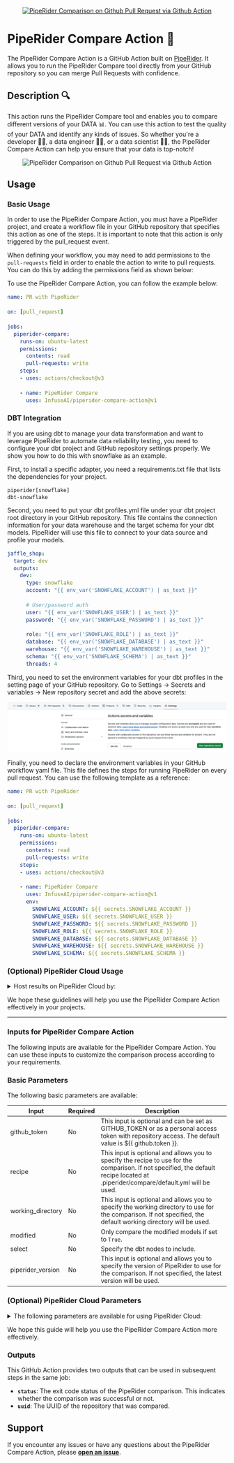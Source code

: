 <p align="center"><a href="https://github.com/InfuseAI/piperider" target="_blank"><img src="https://i.imgur.com/oWUjZT6.png" alt="PipeRider Comparison on Github Pull Request via Github Action" height="36px" /></a></p>

# **PipeRider Compare Action 🚀**

The PipeRider Compare Action is a GitHub Action built on [PipeRider](https://github.com/InfuseAI/piperider). It allows you to run the PipeRider Compare tool directly from your GitHub repository so you can merge Pull Requests with confidence.

## **Description 🔍**

This action runs the PipeRider Compare tool and enables you to compare different versions of your DATA 📊. You can use this action to test the quality of your DATA and identify any kinds of issues. So whether you're a developer 🧑‍💻, a data engineer 🧑‍🔧, or a data scientist 🧑‍🔬, the PipeRider Compare Action can help you ensure that your data is top-notch!

<p align="center">
  <img src="https://i.imgur.com/ztaXF4F.png" alt="PipeRider Comparison on Github Pull Request via Github Action" width="400px" />
</p>

## **Usage**

### Basic Usage

In order to use the PipeRider Compare Action, you must have a PipeRider project, and create a workflow file in your GitHub repository that specifies this action as one of the steps. It is important to note that this action is only triggered by the pull_request event.

When defining your workflow, you may need to add permissions to the `pull-requests` field in order to enable the action to write to pull requests. You can do this by adding the permissions field as shown below:

To use the PipeRider Compare Action, you can follow the example below:

```yaml
name: PR with PipeRider

on: [pull_request]

jobs:
  piperider-compare:
    runs-on: ubuntu-latest
    permissions:
      contents: read
      pull-requests: write
    steps:
    - uses: actions/checkout@v3

    - name: PipeRider Compare
      uses: InfuseAI/piperider-compare-action@v1
```

### DBT Integration
If you are using dbt to manage your data transformation and want to leverage PipeRider to automate data reliability testing, you need to configure your dbt project and GitHub repository settings properly.  We show you how to do this with snowflake as an example.

First, to install a specific adapter, you need a requirements.txt file that lists the dependencies for your project.

```text
piperider[snowflake]
dbt-snowflake
```

Second, you need to put your dbt profiles.yml file under your dbt project root directory in your GitHub repository. This file contains the connection information for your data warehouse and the target schema for your dbt models. PipeRider will use this file to connect to your data source and profile your models.

```yaml
jaffle_shop:
  target: dev
  outputs:
    dev:
      type: snowflake
      account: "{{ env_var('SNOWFLAKE_ACCOUNT') | as_text }}"

      # User/password auth
      user: "{{ env_var('SNOWFLAKE_USER') | as_text }}"
      password: "{{ env_var('SNOWFLAKE_PASSWORD') | as_text }}"

      role: "{{ env_var('SNOWFLAKE_ROLE') | as_text }}"
      database: "{{ env_var('SNOWFLAKE_DATABASE') | as_text }}"
      warehouse: "{{ env_var('SNOWFLAKE_WAREHOUSE') | as_text }}"
      schema: "{{ env_var('SNOWFLAKE_SCHEMA') | as_text }}"
      threads: 4
```

Third, you need to set the environment variables for your dbt profiles in the setting page of your GitHub repository. Go to Settings -> Secrets and variables -> New repository secret and add the above secrets:

![secrets and variable setting](docs/assets/actions_secrets_variables_setting.png)

Finally, you need to declare the environment variables in your GitHub workflow yaml file. This file defines the steps for running PipeRider on every pull request. You can use the following template as a reference:

```yaml
name: PR with PipeRider

on: [pull_request]

jobs:
  piperider-compare:
    runs-on: ubuntu-latest
    permissions:
      contents: read
      pull-requests: write
    steps:
    - uses: actions/checkout@v3

    - name: PipeRider Compare
      uses: InfuseAI/piperider-compare-action@v1
      env:
        SNOWFLAKE_ACCOUNT: ${{ secrets.SNOWFLAKE_ACCOUNT }}
        SNOWFLAKE_USER: ${{ secrets.SNOWFLAKE_USER }}
        SNOWFLAKE_PASSWORD: ${{ secrets.SNOWFLAKE_PASSWORD }}
        SNOWFLAKE_ROLE: ${{ secrets.SNOWFLAKE_ROLE }}
        SNOWFLAKE_DATABASE: ${{ secrets.SNOWFLAKE_DATABASE }}
        SNOWFLAKE_WAREHOUSE: ${{ secrets.SNOWFLAKE_WAREHOUSE }}
        SNOWFLAKE_SCHEMA: ${{ secrets.SNOWFLAKE_SCHEMA }}
```

### (Optional) PipeRider Cloud Usage

<details><summary>Host results on PipeRider Cloud by:</summary>
  
PipeRider Cloud provides an interface for navigating, generating additional comparisons, and sharing results with team members. To use PipeRider Cloud:

1. [Sign up for PipeRider Cloud](https://cloud.piperider.io/signup) to obtain your `cloud_api_token`. Your default cloud project will come with a `cloud_project` id.
2. Add `cloud_api_token` and `cloud_project` parameters to your Action like so:

```yaml
name: PR with PipeRider

on: [pull_request]

jobs:
  piperider-compare:
    runs-on: ubuntu-latest
    permissions:
      pull-requests: write
    steps:
    - uses: actions/checkout@v3

    - name: PipeRider Compare
      uses: InfuseAI/piperider-compare-action@v1
      with:
        cloud_api_token: ${{ secrets.API_TOKEN }}
        cloud_project: ${{ secrets.PROJECT }}
        upload: true
        share: true
```

The **`upload`** parameter, the action will upload the comparison result to the cloud. The **`share`** parameter is used to generate a shareable link for the comparison result.
  
</details>

We hope these guidelines will help you use the PipeRider Compare Action effectively in your projects.

<hr/>

### **Inputs for PipeRider Compare Action**

The following inputs are available for the PipeRider Compare Action. You can use these inputs to customize the comparison process according to your requirements.

### Basic Parameters

The following basic parameters are available:

| Input | Required | Description |
| --- | --- | --- |
| github_token | No | This input is optional and can be set as GITHUB_TOKEN or as a personal access token with repository access. The default value is ${{ github.token }}. |
| recipe | No | This input is optional and allows you to specify the recipe to use for the comparison. If not specified, the default recipe located at .piperider/compare/default.yml will be used. |
| working_directory | No | This input is optional and allows you to specify the working directory to use for the comparison. If not specified, the default working directory will be used. |
| modified | No | Only compare the modified models if set to `True`. |
| select | No | Specify the dbt nodes to include. |
| piperider_version | No | This input is optional and allows you to specify the version of PipeRider to use for the comparison. If not specified, the latest version will be used. |
### (Optional) PipeRider Cloud Parameters
<details><summary>The following parameters are available for using PipeRider Cloud:</summary>

  These parameters only work when the **`cloud_api_token`** has been set.

  | Input | Required | Description |
  | --- | --- | --- |
  | cloud_api_token | No | This input is optional and allows you to specify the API token to use for the PipeRider Cloud API. If not specified, the default API token will be used. |
  | cloud_project | No | This input is optional and allows you to specify the cloud project to use for the comparison. If not specified, the default project will be used. |
  | upload | No | This input is optional and allows you to specify whether to upload the comparison results to PipeRider Cloud. If set to true, the comparison results will be uploaded. The default value is false. |
  | share | No | This input is optional and allows you to specify whether to create a share link for the comparison results. If set to true, a share link will be created. The default value is false. |
  
</details>

We hope this guide will help you use the PipeRider Compare Action more effectively.


### **Outputs**

This GitHub Action provides two outputs that can be used in subsequent steps in the same job:

- **`status`**: The exit code status of the PipeRider comparison. This indicates whether the comparison was successful or not.
- **`uuid`**: The UUID of the repository that was compared.

## **Support**

If you encounter any issues or have any questions about the PipeRider Compare Action, please **[open an issue](https://github.com/InfuseAI/piperider-compare-action/issues/new)**.
